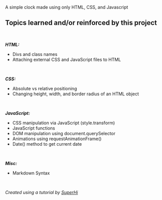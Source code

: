 A simple clock made using only HTML, CSS, and Javascript
<br  />

**Topics learned and/or reinforced by this project**  
------------
<br  />

__*HTML:*__

<ul>
 <li>Divs and class names</li>

 <li>Attaching external CSS and JavaScript files to HTML</li>
</ul>
<br  />

__*CSS:*__

<ul>
  <li>Absolute vs relative positioning</li>

 <li>Changing height, width, and border radius of an HTML object</li>
</ul>
<br  />

__*JavaScript:*__

<ul>
 <li>CSS manipulation via JavaScript (style.transform)</li>

 <li>JavaScript functions</li>

 <li>DOM manipulation using document.querySelector</li>

 <li>Animations using requestAnimationFrame()</li>

 <li>Date() method to get current date</li>
</ul>
<br  />

__*Misc:*__

<ul>
  <li>Markdown Syntax</li>
</ul>
<br  />

*Created using a tutorial by [SuperHi](https://www.superhi.com/video/how-to-make-a-clock-with-javascript)*
